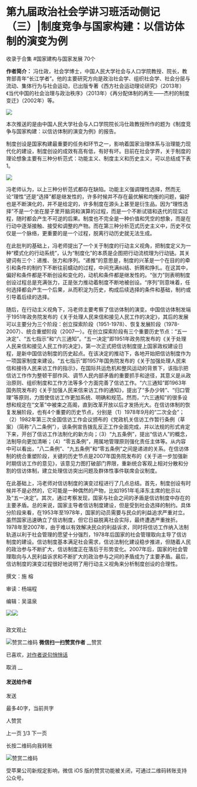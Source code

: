 # 第九届政治社会学讲习班活动侧记（三）|制度竞争与国家构建：以信访体制的演变为例


收录于合集 #国家建构与国家发展 70个

  

**作者简介：**
冯仕政，社会学博士，中国人民大学社会与人口学院教授、院长，教育部青年“长江学者”。他的主要研究方向是政治社会学、组织社会学、社会分层与流动、集体行为与社会运动，已出版专著《西方社会运动理论研究》（2013年）《当代中国的社会治理与政治秩序》（2013年）《再分配体制的再生——杰村的制度变迁》（2002年）等。

![](/images/403/2.jpeg)

  

  

本次推送的是由中国人民大学社会与人口学院院长冯仕政教授所作的题为《制度竞争与国家构建：以信访体制的演变为例》的报告。

  

制度创设是国家构建最重要的任务和环节之一，影响着国家治理体系与治理能力现代化的建设，制度创设的成效有高有低，有好有坏。目前在社会学界，关于制度的理论想象主要有三种分析范式：功能主义、制度主义和历史主义，可以总结成下表1。

![](/images/403/3.png)

冯老师认为，以上三种分析范式都存在缺陷。功能主义强调理性选择，然而无论“理性”还是“选择”都是继发性的，许多时候并不存在最优解和均衡的问题，偏好也是不断演化的，并不是给定的，许多制度在源头上甚至是衍生品。因为“理性选择”不是一个坐在屋子里开脑洞和演算的过程，而是一个不断试错和迭代的现实过程，随时都会产生不可逆的后果。制度也不完全是一种价值和凭空的想象，而是在行动中逐渐接触、接受和调整的产物。而在第三种分析范式历史主义中，历史不仅仅是一个脉络，更重要的是一个过程，脱离行动历史就无法生成。  

  

在此批判的基础上，冯老师提出了一个关于制度的行动主义视角，把制度定义为一种“模式化的行动系统”，认为“制度化”的本质是企图把行动流梳理为行动链。其关键词有三个：递推、张力和序列。“递推”的意思是，制度的兴革是一个在目的的牵引和条件的制约下不断往前蠕动的过程，中间充满纠结、折腾和挣扎。在这其中，偏好和条件都是不断创设和变化的，动机和条件都是继发性的。“张力”则表明制度创设过程总是充满张力，正是张力推动着制度不断地被创设。“序列”则意味着，任何选择都会产生一个后果，从而积淀为历史，构成后续选择的条件和基础，制约或引导着后续的选择。

  

随后，在行动主义视角下，冯老师主要考察了信访体制的演变。中国信访体制发端于1951年政务院发布的《关于处理人民来信和接见人民工作的决定》，其后的发展可以主要分为三个阶段：创立探索阶段（1951-1978）、恢复发展阶段（1978-2007）、统合重塑阶段（2007—）。在创立探索阶段有三个重要历史节点：“五一决定”、“五七指示”和“六三通知”。“五一决定”即1951年政务院发布的《关于处理人民来信和接见人民工作的决定》，第一次正式把信访制度提上国家政权建设日程，是新中国信访制度的历史起点。在该决定的推动下，各地开始把信访制度作为一项国家制度来建设。“五七指示”即1957年国务院发布的《关于加强处理人民来信和接待人民来访工作的指示》，在国际共运危机和整风运动的背景下，该指示把信访工作作为整顿干部作风、调节人民内部矛盾的重要抓手和途径，其意义是从政治原则、组织制度和工作方法等多个方面完善了信访工作。“六三通知”即1963年国务院发布的《关于加强人民来信来访工作的通知》，提出了“多办少转”、“归口管理”等原则，力图使信访工作更加系统、明确和规范。然而，“六三通知”的很多设想和规定在“文革”中被束之高阁，直到改革开放以后才发扬光大。在信访体制的恢复发展阶段，也有4个重要的历史节点，分别是（1）1978年9月的“二次全会”；（2）1982年第三次全国信访工作会议颁布的《党政机关信访工作暂行条例（草案）（简称“八二条例”），该条例宣告拨乱反正工作全面完成，并以法规的形式肯定下来，开创了信访工作法制化的新方向；（3）“九五条例”，提出“信访人”的概念，法制导向更加清晰；（4）“零五条例”，用属地管理原则强化责任主体等。从内容中可以看出，“八二条例”、“九五条例”和“零五条例”之间是递进的关系。在信访体制的统合重塑阶段，关键的历史节点是2007年国务院发布的《关于进一步加强新时期信访工作的意见》，该意见力图打破部门界限，重新统合客观上相对分散和分割的信访体制，建立处理信访突出问题及群体性事件联席会议制度。

  

在此基础上，冯老师对信访制度的演变过程进行了几点总结。首先，制度创设有时候并不是必然的，它可能是一种偶然的产物，比如1951年毛泽东主席的批示以及“五一决定”。其次，通过考察发现，国家与社会之间的矛盾是信访制度中存在的主要矛盾。总的来说，国家主导者信访制度建设，但是受到社会选择的制约。具体分阶段来看，在1953年至1978年，国家的动员需要与民众的利益追求严重对立。虽然国家迅速确立了信访制度，但它日益脱离社会实际，最终遭遇严重挫折。1978年至2007年，由于难以有效解决民众的利益诉求，同时将信访工作纳入法制轨道以利于社会管理的愿望十分强烈，1978年后国家的社会管理取向主导了信访制度的建设。信访制度基本满足社会需求，信访法制化建设稳步推进，但随着人民的政治参与不断扩大，信访制度正在落后于形势变化。2007年后，国家的社会管理取向与人民利益诉求和不断扩大的政治参与之间的矛盾成为了主要矛盾。最后，信访制度的演变过程很好地说明了用行动主义视角来分析制度创设的合理性。

  

  

撰文：施 榕

审读：杨端程

编辑：吴温泉

![](/images/403/4.jpeg)![](/images/403/5.jpeg)

![]()

政文观止

![赞赏二维码]() **微信扫一扫赞赏作者** __赞赏

已喜欢，[对作者说句悄悄话](javascript:;)

取消 __

#### 发送给作者

发送

最多40字，当前共字

[](javascript:;) 人赞赏

上一页 [1](javascript:;)/3 下一页

长按二维码向我转账

![赞赏二维码]()

受苹果公司新规定影响，微信 iOS 版的赞赏功能被关闭，可通过二维码转账支持公众号。

